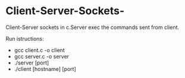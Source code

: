 # Client-Server-Sockets-
Client-Server sockets in c.Server exec the commands sent from client.

Run istructions:

- gcc client.c -o client
- gcc server.c -o server
- ./server [port]
- ./client [hostname] [port]

